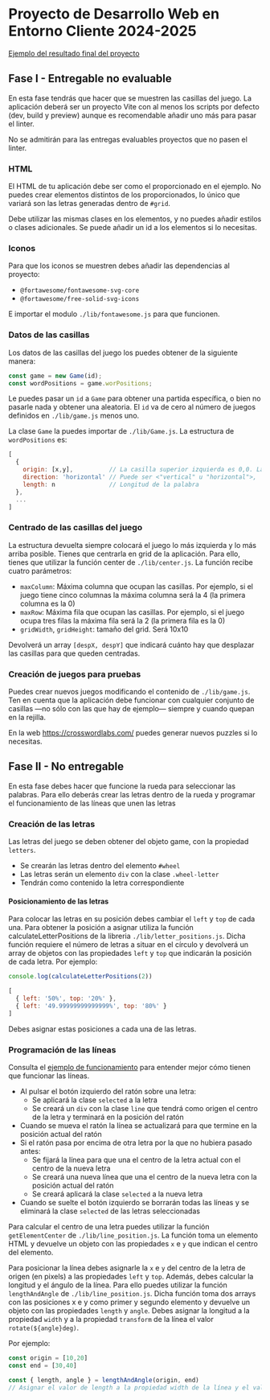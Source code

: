 # Proyecto de Desarrollo Web en Entorno Cliente 2024-2025

[Ejemplo del resultado final del proyecto](https://ceed-cross.netlify.app)

## Fase I - Entregable no evaluable

En esta fase tendrás que hacer que se muestren las casillas del juego. La aplicación deberá ser un proyecto
Vite con al menos los scripts por defecto (dev, build y preview) aunque es recomendable añadir uno más para
pasar el linter.

No se admitirán para las entregas evaluables proyectos que no pasen el linter.

### HTML

El HTML de tu aplicación debe ser como el proporcionado en el ejemplo. No puedes crear elementos distintos
de los proporcionados, lo único que variará son las letras generadas dentro de `#grid`.

Debe utilizar las mismas clases en los elementos, y no puedes añadir estilos o clases adicionales.
Se puede añadir un id a los elementos si lo necesitas.

### Iconos

Para que los iconos se muestren debes añadir las dependencias al proyecto:

- `@fortawesome/fontawesome-svg-core`
- `@fortawesome/free-solid-svg-icons`

E importar el modulo `./lib/fontawesome.js` para que funcionen.

### Datos de las casillas

Los datos de las casillas del juego los puedes obtener de la siguiente manera:

```js
const game = new Game(id);
const wordPositions = game.worPositions;
```
Le puedes pasar un `id` a `Game` para obtener una partida específica, o bien no pasarle nada
y obtener una aleatoria. El `id` va de cero al número de juegos definidos en `./lib/game.js` menos uno.

La clase `Game` la puedes importar de `./lib/Game.js`. La estructura de `wordPositions` es:
```js
[
  {
    origin: [x,y],          // La casilla superior izquierda es 0,0. La inferior derecha es 9,9
    direction: 'horizontal' // Puede ser <"vertical" u "horizontal">,
    length: n               // Longitud de la palabra
  },
  ...
]
```

### Centrado de las casillas del juego

La estructura devuelta siempre colocará el juego lo más izquierda y lo más arriba posible. Tienes que centrarla
en grid de la aplicación. Para ello, tienes que utilizar la función center de `./lib/center.js`. La función recibe cuatro parámetros:

- `maxColumn`: Máxima columna que ocupan las casillas. Por ejemplo, si el juego tiene cinco columnas la máxima
columna será la 4 (la primera columna es la 0)
- `maxRow`: Máxima fila que ocupan las casillas. Por ejemplo, si el juego ocupa tres filas la máxima fila será la 2
(la primera fila es la 0)
- `gridWidth`, `gridHeight`: tamaño del grid. Será 10x10

Devolverá un array `[despX, despY]` que indicará cuánto hay que desplazar las casillas para que queden centradas.

### Creación de juegos para pruebas

Puedes crear nuevos juegos modificando el contenido de `./lib/game.js`. Ten en cuenta que la aplicación debe
funcionar con cualquier conjunto de casillas —no sólo con las que hay de ejemplo— siempre y cuando quepan en la
rejilla.

En la web https://crosswordlabs.com/ puedes generar nuevos puzzles si lo necesitas.

## Fase II - No entregable

En esta fase debes hacer que funcione la rueda para seleccionar las palabras. Para ello deberás crear las letras dentro
de la rueda y programar el funcionamiento de las líneas que unen las letras

### Creación de las letras

Las letras del juego se deben obtener del objeto game, con la propiedad `letters`.

- Se crearán las letras dentro del elemento `#wheel`
- Las letras serán un elemento `div` con la clase `.wheel-letter`
- Tendrán como contenido la letra correspondiente

#### Posicionamiento de las letras

Para colocar las letras en su posición debes cambiar el `left` y `top` de cada una. Para obtener la posición a asignar
utiliza la función calculateLetterPositions de la libreria `./lib/letter_positions.js`. Dicha función
requiere el número de letras a situar en el círculo y devolverá un array de objetos con las propiedades `left` y `top`
que indicarán la posición de cada letra. Por ejemplo:

```js
console.log(calculateLetterPositions(2))

[
  { left: '50%', top: '20%' },
  { left: '49.99999999999999%', top: '80%' }
]
```

Debes asignar estas posiciones a cada una de las letras.

### Programación de las líneas

Consulta el [ejemplo de funcionamiento](https://ceed-cross.netlify.app) para entender mejor cómo tienen que funcionar
las líneas.


- Al pulsar el botón izquierdo del ratón sobre una letra:
  - Se aplicará la clase `selected` a la letra
  - Se creará un `div` con la clase `line` que tendrá como origen el centro de la letra y terminará en la posición del ratón
- Cuando se mueva el ratón la línea se actualizará para que termine en la posición actual del ratón
- Si el ratón pasa por encima de otra letra por la que no hubiera pasado antes:
  - Se fijará la línea para que una el centro de la letra actual con el centro de la nueva letra
  - Se creará una nueva línea que una el centro de la nueva letra con la posición actual del ratón
  - Se creará aplicará la clase `selected` a la nueva letra
- Cuando se suelte el botón izquierdo se borrarán todas las líneas y se eliminará la clase `selected` de las letras seleccionadas

Para calcular el centro de una letra puedes utilizar la función `getElementCenter` de `./lib/line_position.js`. La función
toma un elemento HTML y devuelve un objeto con las propiedades `x` e `y` que indican el centro del elemento.

Para posicionar la línea debes asignarle la `x` e `y` del centro de la letra de origen (en pixels) a las propiedades `left` y `top`.
Además, debes calcular la longitud y el ángulo de la línea. Para ello puedes utilizar la función `lengthAndAngle` de `./lib/line_position.js`.
Dicha función toma dos arrays con las posiciones x e y como primer y segundo elemento y devuelve un objeto con las propiedades `length` y `angle`.
Debes asignar la longitud a la propiedad `width` y a la propiedad `transform` de la línea el valor `rotate(${angle}deg)`.

Por ejemplo:

```js
const origin = [10,20]
const end = [30,40]

const { length, angle } = lengthAndAngle(origin, end)
// Asignar el valor de length a la propiedad width de la línea y el valor de angle a la propiedad transform
```


